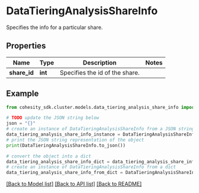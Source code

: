 # DataTieringAnalysisShareInfo

Specifies the info for a particular share.

## Properties

Name | Type | Description | Notes
------------ | ------------- | ------------- | -------------
**share_id** | **int** | Specifies the id of the share. | 

## Example

```python
from cohesity_sdk.cluster.models.data_tiering_analysis_share_info import DataTieringAnalysisShareInfo

# TODO update the JSON string below
json = "{}"
# create an instance of DataTieringAnalysisShareInfo from a JSON string
data_tiering_analysis_share_info_instance = DataTieringAnalysisShareInfo.from_json(json)
# print the JSON string representation of the object
print(DataTieringAnalysisShareInfo.to_json())

# convert the object into a dict
data_tiering_analysis_share_info_dict = data_tiering_analysis_share_info_instance.to_dict()
# create an instance of DataTieringAnalysisShareInfo from a dict
data_tiering_analysis_share_info_from_dict = DataTieringAnalysisShareInfo.from_dict(data_tiering_analysis_share_info_dict)
```
[[Back to Model list]](../README.md#documentation-for-models) [[Back to API list]](../README.md#documentation-for-api-endpoints) [[Back to README]](../README.md)


